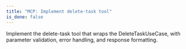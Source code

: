 ```yaml
---
title: "MCP: Implement delete-task tool"
is_done: false
---
```


Implement the delete-task tool that wraps the DeleteTaskUseCase, with parameter validation, error handling, and response formatting.
